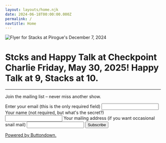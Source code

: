 ```yaml
---
layout: layouts/home.njk
date: 2024-06-18T00:00:00.000Z
permalink: /
navtitle: Home
---
```


![Flyer for Stacks at Pirogue's December 7, 2024](/static/img/flyers/Stacks-HTB-checkpoints-may-30-2025.jpg)

# Stcks and Happy Talk at Checkpoint Charlie Friday, May 30, 2025! Happy Talk at 9, Stacks at 10.

-----

Join the mailing list &ndash; never miss another show.

<form
  action="https://buttondown.email/api/emails/embed-subscribe/thestacks"
  method="post"
  target="popupwindow"
  onsubmit="window.open('https://buttondown.email/thestacks?tag=website-homepage-2025', 'popupwindow')"
  class="embeddable-buttondown-form"
>
  <label for="bd-email">Enter your email (this is the only required field)</label>
  <input type="email" name="email" id="bd-email" />
  <label for="full_name">Your name (not required, but what's the secret?)</label>
  <input type="text" name="metadata__full_name" id="full_name" />
  <label for="mailing_address">Your mailing address (if you want occasional snail mail)</label>
  <input type="text" name="metadata__mailing_address" id="mailing_address" />
  <input type="submit" value="Subscribe" />
  <p>
    <a href="https://buttondown.email/refer/thestacks" target="_blank">Powered by Buttondown.</a>
  </p>
</form>
</div>